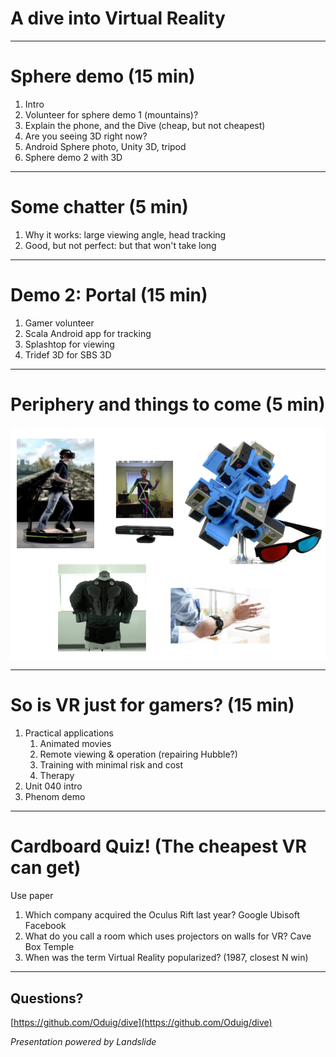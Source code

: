 # A dive into Virtual Reality

---

# Sphere demo (15 min)

1. Intro
2. Volunteer for sphere demo 1 (mountains)?
2. Explain the phone, and the Dive (cheap, but not cheapest)
3. Are you seeing 3D right now?
4. Android Sphere photo, Unity 3D, tripod
5. Sphere demo 2 with 3D

---

# Some chatter (5 min)

1. Why it works: large viewing angle, head tracking
2. Good, but not perfect: but that won't take long

---

# Demo 2: Portal (15 min)

1. Gamer volunteer
2. Scala Android app for tracking
3. Splashtop for viewing
4. Tridef 3D for SBS 3D

---

# Periphery and things to come (5 min)

![periphery](periphery.png)

---

# So is VR just for gamers? (15 min)

1. Practical applications
	1. Animated movies
	2. Remote viewing & operation (repairing Hubble?)
	3. Training with minimal risk and cost
	4. Therapy
2. Unit 040 intro
3. Phenom demo 

---

# Cardboard Quiz! (The cheapest VR can get)

Use paper

1. Which company acquired the Oculus Rift last year? Google Ubisoft Facebook
2. What do you call a room which uses projectors on walls for VR? Cave Box Temple
3. When was the term Virtual Reality popularized? (1987, closest N win)

---

## Questions?

[https://github.com/Oduig/dive](https://github.com/Oduig/dive)

*Presentation powered by Landslide*
